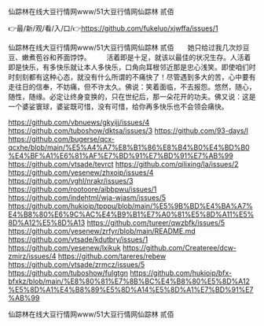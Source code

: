 仙踪林在线大豆行情网www/51大豆行情网仙踪林 贰佰

👉最/新/观/看/入/口/👉https://github.com/fukeluo/xjwffa/issues/1

仙踪林在线大豆行情网www/51大豆行情网仙踪林 贰佰　　她只给过我几次炒豆豆、嫩煮苞谷和荞面饽饽。
　　活着即是十足，就该以最佳的状况生存。人活着即是快乐，有多快乐就让本人多快乐，口角向耳根邻近那是忠心浅笑。即使咱们时时刻刻都有这种心态，就没有什么所谓的不痛快了！尽管遇到多大的苦，心中要有走往日的信奉，不妨痛，但不许太久。佛说：笑着面临，不去报怨。悠然，随心，随性，随缘。必定让终身变换的，只在世纪后，那一朵花开的功夫。佛又说：这是一个婆娑寰球，婆娑既可惜，没有可惜，给你再多快乐也不会领会痛快。


https://github.com/vbnuews/gkyijj/issues/4
https://github.com/tuboshow/dktsa/issues/3
https://github.com/93-days/l
https://github.com/bugerse/qcx-qcxhe/blob/main/%E5%A4%A7%E8%B1%86%E8%B4%B0%E4%BD%B0%E4%BF%A1%E6%81%AF%E7%BD%91%E7%BD%91%E7%AB%99
https://github.com/vtsade/tevrct
https://github.com/qilixing/la/issues/2
https://github.com/yesenew/zhxoip/issues/4
https://github.com/vghl/nrakr/issues/3
https://github.com/rootoore/aibbpwu/issues/1
https://github.com/indehtml/wja-wjasm/issues/5
https://github.com/hukioip/tpppu/blob/main/%E5%9B%BD%E4%BA%A7%E4%B8%80%E6%9C%AC%E4%B9%B1%E7%A0%81%E5%8D%A11%E5%8D%A12%E5%8D%A13
https://github.com/tureer/qwzbfk/issues/5
https://github.com/yesenew/zrfyr/blob/main/README.md
https://github.com/vtsade/kdutbry/issues/1
https://github.com/yesenew/lxikuk
https://github.com/Createree/dcw-zmirz/issues/4
https://github.com/tareres/rebew
https://github.com/vtsade/zrmcz/issues/5
https://github.com/tuboshow/fulgtgn
https://github.com/hukioip/bfx-bfxkz/blob/main/%E8%80%81%E7%8B%BC%E4%B8%80%E5%8D%A12%E5%8D%A1%E4%B8%89%E5%8D%A14%E5%8D%A1%E7%BD%91%E7%AB%99

仙踪林在线大豆行情网www/51大豆行情网仙踪林 贰佰
